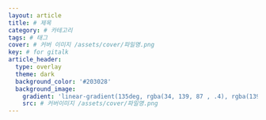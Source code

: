 ```yaml
---
layout: article
title: # 제목
category: # 카테고리
tags: # 태그
cover: # 커버 이미지 /assets/cover/파일명.png
key: # for gitalk
article_header:
  type: overlay
  theme: dark
  background_color: '#203028'
  background_image:
    gradient: 'linear-gradient(135deg, rgba(34, 139, 87 , .4), rgba(139, 34, 139, .4))'
    src: # 커버이미지 /assets/cover/파일명.png
---
```


<!--more-->
